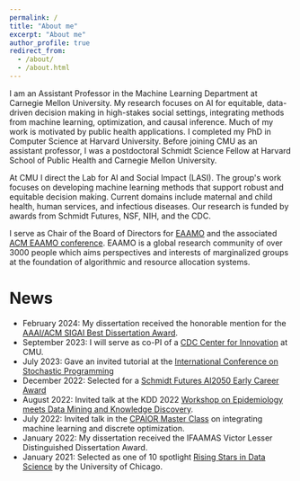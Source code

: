 ```yaml
---
permalink: /
title: "About me"
excerpt: "About me"
author_profile: true
redirect_from: 
  - /about/
  - /about.html
---
```


I am an Assistant Professor in the Machine Learning Department at Carnegie Mellon University. My research focuses on AI for equitable, data-driven decision making in high-stakes social settings, integrating methods from machine learning, optimization, and causal inference. Much of my work is motivated by public health applications. I completed my PhD in Computer Science at Harvard University. Before joining CMU as an assistant professor, I was a postdoctoral Schmidt Science Fellow at Harvard School of Public Health and Carnegie Mellon University. 

At CMU I direct the Lab for AI and Social Impact (LASI). The group's work focuses on developing machine learning methods that support robust and equitable decision making. Current domains include maternal and child health, human services, and infectious diseases. Our research is funded by awards from Schmidt Futures, NSF, NIH, and the CDC.  

I serve as Chair of the Board of Directors for [EAAMO](https://eaamo.org/) and the associated [ACM EAAMO conference](https://conference.eaamo.org/). EAAMO is a global research community of over 3000 people which aims perspectives and interests of marginalized groups at the foundation of algorithmic and resource allocation systems.  

# News
*	February 2024: My dissertation received the honorable mention for the [AAAI/ACM SIGAI Best Dissertation Award](https://aaai.org/about-aaai/aaai-awards/aaai-acm-sigai-doctoral-dissertation-award/).
*	September 2023: I will serve as co-PI of a [CDC Center for Innovation](https://www.cmu.edu/news/stories/archives/2023/september/cdc-selects-delphi-research-group-at-cmu-as-center-for-innovation-in-outbreak-analytics-and-disease) at CMU.
*	July 2023: Gave an invited tutorial at the [International Conference on Stochastic Programming](https://na.eventscloud.com/website/40825/tutorials/)
*	December 2022: Selected for a [Schmidt Futures AI2050 Early Career Award](https://www.schmidtfutures.com/schmidt-futures-announces-first-cohort-of-ai2050-early-career-fellows/)
*   August 2022: Invited talk at the KDD 2022 [Workshop on Epidemiology meets Data Mining
and Knowledge Discovery](https://epidamik.github.io/).
*   July 2022: Invited talk in the [CPAIOR Master Class](https://sites.google.com/usc.edu/cpaior-2022/master_class?authuser=0) on integrating machine learning and discrete optimization.
*   January 2022: My dissertation received the IFAAMAS Victor Lesser Distinguished Dissertation Award.
*   January 2021: Selected as one of 10 spotlight [Rising Stars in Data Science](https://cdac.uchicago.edu/events/risingstars2021) by the University of Chicago.

